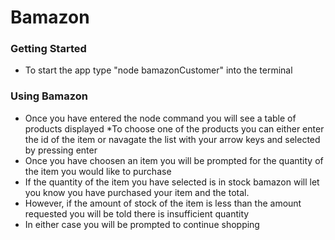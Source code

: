# Bamazon

### Getting Started
* To start the app type "node bamazonCustomer" into the terminal

### Using Bamazon
* Once you have entered the node command you will see a table of products displayed
*To choose one of the products you can either enter the id of the item or navagate the list with your arrow keys and selected by pressing enter
* Once you have choosen an item you will be prompted for the quantity of the item you would like to purchase
* If the quantity of the item you have selected is in stock bamazon will let you know you have purchased your item and the total.
* However, if the amount of stock of the item is less than the amount requested you will be told there is insufficient quantity
* In either case you will be prompted to continue shopping


